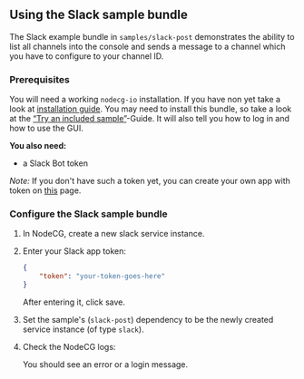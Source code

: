 ## Using the Slack sample bundle

The Slack example bundle in `samples/slack-post` demonstrates the ability to
list all channels into the console and sends a message to a channel which you
have to configure to your channel ID.

### Prerequisites

You will need a working `nodecg-io` installation. If you have non yet take a
look at [installation guide](../getting_started/install.md). You may need to
install this bundle, so take a look at the
[“Try an included sample”](../getting_started/try_example_bundle.md)-Guide. It
will also tell you how to log in and how to use the GUI.

**You also need:**

-   a Slack Bot token

_Note:_ If you don't have such a token yet, you can create your own app with
token on [this](https://app.slack.com/apps-manage/) page.

### Configure the Slack sample bundle

1. In NodeCG, create a new slack service instance.

2. Enter your Slack app token:

    ```json
    {
        "token": "your-token-goes-here"
    }
    ```

    After entering it, click save.

3. Set the sample's (`slack-post`) dependency to be the newly created service
   instance (of type `slack`).

4. Check the NodeCG logs:

    You should see an error or a login message.
